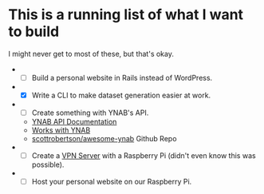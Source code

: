 # This is a running list of what I want to build

I might never get to most of these, but that's okay.

* - [ ] Build a personal website in Rails instead of WordPress.
* - [x] Write a CLI to make dataset generation easier at work.
* - [ ] Create something with YNAB's API.
  * [YNAB API Documentation](https://api.youneedabudget.com/)
  * [Works with YNAB](https://api.youneedabudget.com/#works-with-ynab)
  * [scottrobertson/awesome-ynab](https://github.com/scottrobertson/awesome-ynab)
Github Repo
* - [ ] Create a [VPN
    Server](https://www.cloudpro.co.uk/it-infrastructure/virtualization/7503/how-to-turn-a-raspberry-pi-into-a-vpn-server)
with a Raspberry Pi (didn't even know this was possible).
* - [ ] Host your personal website on our Raspberry Pi.

